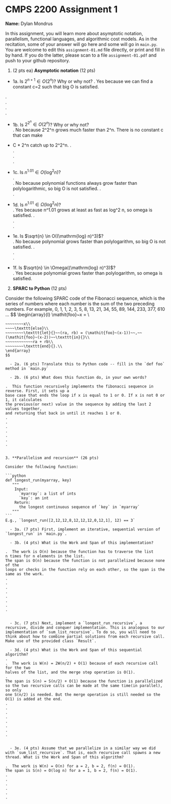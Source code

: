 

# CMPS 2200 Assignment 1

**Name:** Dylan Mondrus


In this assignment, you will learn more about asymptotic notation, parallelism, functional languages, and algorithmic cost models. As in the recitation, some of your answer will go here and some will go in `main.py`. You are welcome to edit this `assignment-01.md` file directly, or print and fill in by hand. If you do the latter, please scan to a file `assignment-01.pdf` and push to your github repository. 
  
  

1. (2 pts ea) **Asymptotic notation** (12 pts)

  - 1a. Is $2^{n+1} \in O(2^n)$? Why or why not? 
.  Yes because we can find a constant c=2 such that big O is satisfied. 

.  
.  
.  
. 
  - 1b. Is $2^{2^n} \in O(2^n)$? Why or why not?     
.  No because 2^2^n grows much faster than 2^n. There is no constant c that can make 
  - C * 2^n catch up to 2^2^n.
.  
.  
.  
.  
  - 1c. Is $n^{1.01} \in O(\mathrm{log}^2 n)$?    
.  
.  No because polynomial functions always grow faster than polylogarithmic,
so big O is not satisfied. 
.  
.  

  - 1d. Is $n^{1.01} \in \Omega(\mathrm{log}^2 n)$?  
.  Yes because n^1.01 grows at least as fast as log^2 n, so omega is satisfied.
.  
.  
.  
  - 1e. Is $\sqrt{n} \in O((\mathrm{log} n)^3)$?  
.  No because polynomial grows faster than polylogarithm, so big O is not satisfied. 
.  
.  
.  
  - 1f. Is $\sqrt{n} \in \Omega((\mathrm{log} n)^3)$?  
.  Yes because polynomial grows faster than polylogarithm, so omega is satisfied. 


2. **SPARC to Python** (12 pts)

Consider the following SPARC code of the Fibonacci sequence, which is the series of numbers where each number is the sum of the two preceding numbers. For example, 0, 1, 1, 2, 3, 5, 8, 13, 21, 34, 55, 89, 144, 233, 377, 610 ... 
$$
\begin{array}{l}
\mathit{foo}~x =   \\
~~~~\texttt{if}{}~~x \le 1~~\texttt{then}{}\\
~~~~~~~~x\\   
~~~~\texttt{else}\\
~~~~~~~~\texttt{let}{}~~(ra, rb) = (\mathit{foo}~(x-1))~~,~~(\mathit{foo}~(x-2))~~\texttt{in}{}\\  
~~~~~~~~~~~~ra + rb\\  
~~~~~~~~\texttt{end}{}.\\
\end{array}
$$ 

  - 2a. (6 pts) Translate this to Python code -- fill in the `def foo` method in `main.py`  

  - 2b. (6 pts) What does this function do, in your own words?  

.  This function recursively implements the fibonacci sequence in reverse. First, it sets up a
base case that ends the loop if x is equal to 1 or 0. If x is not 0 or 1, it calculates
the previous(or next) value in the sequence by adding the last 2 values together,
and returning that back in until it reaches 1 or 0. 
.  
.  
.  
.  
.  
.  
.  
  

3. **Parallelism and recursion** (26 pts)

Consider the following function:  

```python
def longest_run(myarray, key)
   """
    Input:
      `myarray`: a list of ints
      `key`: an int
    Return:
      the longest continuous sequence of `key` in `myarray`
   """
```
E.g., `longest_run([2,12,12,8,12,12,12,0,12,1], 12) == 3`  
 
  - 3a. (7 pts) First, implement an iterative, sequential version of `longest_run` in `main.py`.  

  - 3b. (4 pts) What is the Work and Span of this implementation?  

.  The work is O(n) because the function has to traverse the list 
n times for n elements in the list. 
The span is O(n) because the function is not parallelized because none of the 
loops or checks in the function rely on each other, so the span is the same as the work.
.  
.  
.  
.  
.  
.  
.  
.  


  - 3c. (7 pts) Next, implement a `longest_run_recursive`, a recursive, divide and conquer implementation. This is analogous to our implementation of `sum_list_recursive`. To do so, you will need to think about how to combine partial solutions from each recursive call. Make use of the provided class `Result`.   

  - 3d. (4 pts) What is the Work and Span of this sequential algorithm?  
.  
.  The work is W(n) = 2W(n/2) + O(1) because of each recursive call for the two
halves of the list, and the merge step operation is O(1). 
.  
The span is S(n) = S(n/2) + O(1) because the function is parallelized 
so the two recursive calls can be made at the same time(in parallel), so only
one S(n/2) is needed. But the merge operation is still needed so the 
O(1) is added at the end. 
.  
.  
.  
.  
.  
.  
.  
.  


  - 3e. (4 pts) Assume that we parallelize in a similar way we did with `sum_list_recursive`. That is, each recursive call spawns a new thread. What is the Work and Span of this algorithm?  

.  The work is W(n) = O(n) for a = 2, b = 2, f(n) = O(1).
The span is S(n) = O(log n) for a = 1, b = 2, f(n) = O(1).
.  
.  
.  
.  
.  
.  


